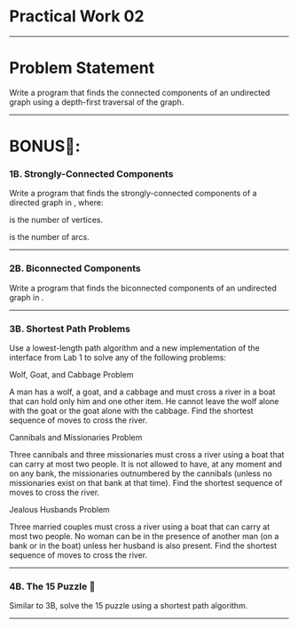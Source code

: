 # Practical Work 02
___
# Problem Statement

Write a program that finds the connected components of an undirected graph using a depth-first traversal of the graph.
___

# BONUS🥇:



### 1B. **Strongly-Connected Components**

Write a program that finds the strongly-connected components of a directed graph in , where:

 is the number of vertices.

 is the number of arcs.

___

### 2B. **Biconnected Components**

Write a program that finds the biconnected components of an undirected graph in .

___
### 3B. Shortest Path Problems 

Use a lowest-length path algorithm and a new implementation of the interface from Lab 1 to solve any of the following problems:

Wolf, Goat, and Cabbage Problem

A man has a wolf, a goat, and a cabbage and must cross a river in a boat that can hold only him and one other item. He cannot leave the wolf alone with the goat or the goat alone with the cabbage. Find the shortest sequence of moves to cross the river.

Cannibals and Missionaries Problem

Three cannibals and three missionaries must cross a river using a boat that can carry at most two people. It is not allowed to have, at any moment and on any bank, the missionaries outnumbered by the cannibals (unless no missionaries exist on that bank at that time). Find the shortest sequence of moves to cross the river.

Jealous Husbands Problem

Three married couples must cross a river using a boat that can carry at most two people. No woman can be in the presence of another man (on a bank or in the boat) unless her husband is also present. Find the shortest sequence of moves to cross the river.
___
### 4B. The 15 Puzzle 🧩

Similar to 3B, solve the 15 puzzle using a shortest path algorithm.

___